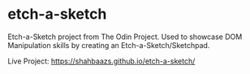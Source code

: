 # etch-a-sketch

Etch-a-Sketch project from The Odin Project. Used to showcase DOM Manipulation skills by creating an Etch-a-Sketch/Sketchpad.

Live Project: https://shahbaazs.github.io/etch-a-sketch/
